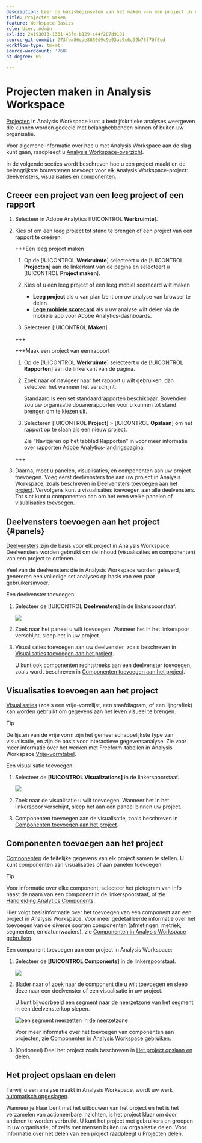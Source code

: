 ```yaml
---
description: Leer de basisbeginselen van het maken van een project in Analysis Workspace
title: Projecten maken
feature: Workspace Basics
role: User, Admin
exl-id: 24193013-1361-43fc-b129-c44f207d9101
source-git-commit: 273fea86cde8880d9c9e03ac9c6a99b75f70f6cd
workflow-type: tm+mt
source-wordcount: '768'
ht-degree: 0%

---
```


# Projecten maken in Analysis Workspace

[Projecten](/help/analyze/analysis-workspace/build-workspace-project/freeform-overview.md) in Analysis Workspace kunt u bedrijfskritieke analyses weergeven die kunnen worden gedeeld met belanghebbenden binnen of buiten uw organisatie.

Voor algemene informatie over hoe u met Analysis Workspace aan de slag kunt gaan, raadpleegt u [Analysis Workspace-overzicht](/help/analyze/analysis-workspace/home.md).

In de volgende secties wordt beschreven hoe u een project maakt en de belangrijkste bouwstenen toevoegt voor elk Analysis Workspace-project: deelvensters, visualisaties en componenten.

## Creeer een project van een leeg project of een rapport

1. Selecteer in Adobe Analytics [!UICONTROL **Werkruimte**].

1. Kies of om een leeg project tot stand te brengen of een project van een rapport te creëren:

   +++Een leeg project maken

   1. Op de [!UICONTROL **Werkruimte**] selecteert u de [!UICONTROL **Projecten**] aan de linkerkant van de pagina en selecteert u [!UICONTROL **Project maken**].

   1. Kies of u een leeg project of een leeg mobiel scorecard wilt maken

      * **Leeg project** als u van plan bent om uw analyse van browser te delen
      * [**Lege mobiele scorecard**](/help/analyze/mobile-app/curator.md) als u uw analyse wilt delen via de mobiele app voor Adobe Analytics-dashboards.

   1. Selecteren [!UICONTROL **Maken**].

   +++

   +++Maak een project van een rapport

   1. Op de [!UICONTROL **Werkruimte**] selecteert u de [!UICONTROL **Rapporten**] aan de linkerkant van de pagina.

   1. Zoek naar of navigeer naar het rapport u wilt gebruiken, dan selecteer het wanneer het verschijnt.

      Standaard is een set standaardrapporten beschikbaar. Bovendien zou uw organisatie douanerapporten voor u kunnen tot stand brengen om te kiezen uit.

   1. Selecteren [!UICONTROL **Project**] > [!UICONTROL **Opslaan**] om het rapport op te slaan als een nieuw project.

      Zie &quot;Navigeren op het tabblad Rapporten&quot; in voor meer informatie over rapporten [Adobe Analytics-landingspagina](/help/analyze/landing.md).

   +++

1. Daarna, moet u panelen, visualisaties, en componenten aan uw project toevoegen. Voeg eerst deelvensters toe aan uw project in Analysis Workspace, zoals beschreven in [Deelvensters toevoegen aan het project](#add-panels-to-the-project). Vervolgens kunt u visualisaties toevoegen aan alle deelvensters. Tot slot kunt u componenten aan om het even welke panelen of visualisaties toevoegen.

## Deelvensters toevoegen aan het project {#panels}

[Deelvensters](https://experienceleague.adobe.com/docs/analytics/analyze/analysis-workspace/panels/panels.html) zijn de basis voor elk project in Analysis Workspace. Deelvensters worden gebruikt om de inhoud (visualisaties en componenten) van een project te ordenen.

Veel van de deelvensters die in Analysis Workspace worden geleverd, genereren een volledige set analyses op basis van een paar gebruikersinvoer.

Een deelvenster toevoegen:

1. Selecteer de [!UICONTROL **Deelvensters**] in de linkerspoorstaaf.

   ![](assets/build-panels.png)

1. Zoek naar het paneel u wilt toevoegen. Wanneer het in het linkerspoor verschijnt, sleep het in uw project.

1. Visualisaties toevoegen aan uw deelvenster, zoals beschreven in [Visualisaties toevoegen aan het project](#add-visualizations-to-the-project).

   U kunt ook componenten rechtstreeks aan een deelvenster toevoegen, zoals wordt beschreven in [Componenten toevoegen aan het project](#add-components-to-the-project).

## Visualisaties toevoegen aan het project

[Visualisaties](https://experienceleague.adobe.com/docs/analytics/analyze/analysis-workspace/visualizations/freeform-analysis-visualizations.html) (zoals een vrije-vormlijst, een staafdiagram, of een lijngrafiek) kan worden gebruikt om gegevens aan het leven visueel te brengen.

>[!TIP]
>
>De lijsten van de vrije vorm zijn het gemeenschappelijkste type van visualisatie, en zijn de basis voor interactieve gegevensanalyse. Zie voor meer informatie over het werken met Freeform-tabellen in Analysis Workspace [Vrije-vormtabel](/help/analyze/analysis-workspace/visualizations/freeform-table/freeform-table.md).

Een visualisatie toevoegen:

1. Selecteer de **[!UICONTROL Visualizations]** in de linkerspoorstaaf.

   ![](assets/build-visualizations.png)

1. Zoek naar de visualisatie u wilt toevoegen. Wanneer het in het linkerspoor verschijnt, sleep het aan een paneel binnen uw project.

1. Componenten toevoegen aan de visualisatie, zoals beschreven in [Componenten toevoegen aan het project](#add-components-to-the-project).

## Componenten toevoegen aan het project

[Componenten](/help/analyze/analysis-workspace/components/analysis-workspace-components.md) de feitelijke gegevens van elk project samen te stellen. U kunt componenten aan visualisaties of aan panelen toevoegen.

>[!TIP]
>
>Voor informatie over elke component, selecteer het pictogram van Info naast de naam van een component in de linkerspoorstaaf, of zie [Handleiding Analytics Components](/help/components/home.md).

Hier volgt basisinformatie over het toevoegen van een component aan een project in Analysis Workspace. Voor meer gedetailleerde informatie over het toevoegen van de diverse soorten componenten (afmetingen, metriek, segmenten, en datumwaaiers), zie [Componenten in Analysis Workspace gebruiken](/help/analyze/analysis-workspace/components/use-components-in-workspace.md).

Een component toevoegen aan een project in Analysis Workspace:

1. Selecteer de **[!UICONTROL Components]** in de linkerspoorstaaf.

   ![](assets/build-components.png)

1. Blader naar of zoek naar de component die u wilt toevoegen en sleep deze naar een deelvenster of een visualisatie in uw project.

   U kunt bijvoorbeeld een segment naar de neerzetzone van het segment in een deelvensterkop slepen.

   ![een segment neerzetten in de neerzetzone](assets/segment-dropzone.png)

   Voor meer informatie over het toevoegen van componenten aan projecten, zie [Componenten in Analysis Workspace gebruiken](/help/analyze/analysis-workspace/components/use-components-in-workspace.md).

1. (Optioneel) Deel het project zoals beschreven in [Het project opslaan en delen](#save-and-share-the-project).

## Het project opslaan en delen

Terwijl u een analyse maakt in Analysis Workspace, wordt uw werk [automatisch opgeslagen](/help/analyze/analysis-workspace/build-workspace-project/save-projects.md).

Wanneer je klaar bent met het uitbouwen van het project en het is het verzamelen van actioneerbare inzichten, is het project klaar om door anderen te worden verbruikt. U kunt het project met gebruikers en groepen in uw organisatie, of zelfs met mensen buiten uw organisatie delen. Voor informatie over het delen van een project raadpleegt u [Projecten delen](/help/analyze/analysis-workspace/curate-share/share-projects.md).
